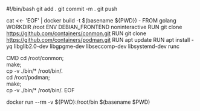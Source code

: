 #!/bin/bash
git add .
git commit -m .
git push

cat <<- 'EOF' | docker build -t $(basename ${PWD}) -
FROM     golang
WORKDIR  /root
ENV      DEBIAN_FRONTEND noninteractive
RUN      git clone https://github.com/containers/conmon.git
RUN      git clone https://github.com/containers/podman.git
RUN      apt update
RUN      apt install -yq libglib2.0-dev libgpgme-dev libseccomp-dev libsystemd-dev runc

CMD     cd /root/conmon;          \
        make;                     \
        cp -v ./bin/* /root/bin/. \
        cd /root/podman;          \
        make;                     \
        cp -v ./bin/* /root/bin/.
EOF

docker run --rm -v ${PWD}:/root/bin $(basename $PWD)